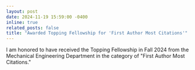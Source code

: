 ```yaml
---
layout: post
date: 2024-11-19 15:59:00 -0400
inline: true
related_posts: false
title: "Awarded Topping Fellowship for 'First Author Most Citations'"
---
```


I am honored to have received the Topping Fellowship in Fall 2024 from the Mechanical Engineering Department in the category of "First Author Most Citations."
